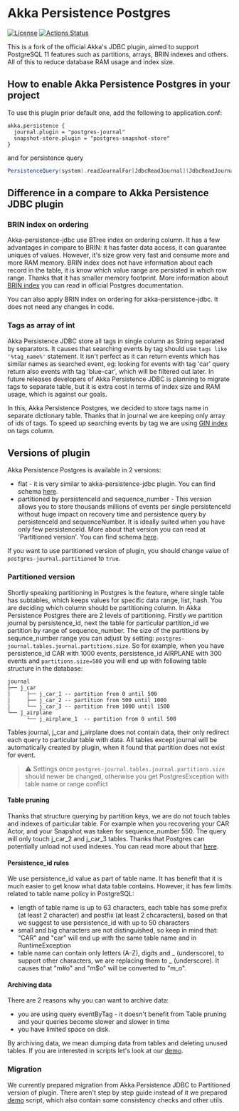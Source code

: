 # Akka Persistence Postgres

[![License](https://img.shields.io/:license-Apache%202-red.svg)](https://www.apache.org/licenses/LICENSE-2.0.txt)
[![Actions Status](https://github.com/SwissBorg/akka-persistence-postgres/workflows/Scala%20CI/badge.svg)](https://github.com/SwissBorg/akka-persistence-postgres/actions)

This is a fork of the official Akka's JDBC plugin, aimed to support PostgreSQL 11 features such as partitions, arrays, BRIN indexes and others.
All of this to reduce database RAM usage and index size.  

## How to enable Akka Persistence Postgres in your project

To use this plugin prior default one, add the following to application.conf:
```hocon
akka.persistence {
  journal.plugin = "postgres-journal"
  snapshot-store.plugin = "postgres-snapshot-store"
}
```
and for persistence query
```scala
PersistenceQuery(system).readJournalFor[JdbcReadJournal](JdbcReadJournal.Identifier)
```

## Difference in a compare to Akka Persistence JDBC plugin

### BRIN index on ordering
Akka-persistence-jdbc use BTree index on ordering column. It has a few advantages in compare to BRIN: 
it has faster data access, it can guarantee uniques of values. However, it's size grow very fast and consume more and more RAM memory.
BRIN index does not have information about each record in the table, it is know which value range are persisted in which row range.
Thanks that it has smaller memory footprint. 
More information about [BRIN index](https://www.postgresql.org/docs/11/brin-intro.html) you can read in official Postgres documentation.   

You can also apply BRIN index on ordering for akka-persistence-jdbc. It does not need any changes in code.

### Tags as array of int
Akka Persistence JDBC store all tags in single column as String separated by separators. It causes that searching events by tag should use `tags like '%tag_name%'` statement. 
It isn't perfect as it can return events which has similar names as searched event, eg: looking for events with tag 'car' query return also events with tag 'blue-car', 
which will be filtered out later. In future releases developers of Akka Persistence JDBC is planning to migrate tags to separate table, 
but it is extra cost in terms of index size and RAM usage, which is against our goals.

In this, Akka Persistence Postgres, we decided to store tags name in separate dictionary table. 
Thanks that in journal we are keeping only array of ids of tags. To speed up searching events by tag we are using 
[GIN index](https://www.postgresql.org/docs/11/gin.html) on tags column.

## Versions of plugin

Akka Persistence Postgres is available in 2 versions:
* flat - it is very similar to akka-persistence-jdbc plugin. You can find schema [here](core/src/test/resources/schema/postgres/plain-schema.sql).
* partitioned by persistenceId and sequence_number - This version allows you to store thousands millions of events 
per single persistenceId without huge impact on recovery time and persistence query by persistenceId and sequenceNumber.
It is ideally suited when you have only few persistenceId. More about that version you can read at 'Partitioned version'.
You can find schema [here](core/src/test/resources/schema/postgres/partitioned-schema.sql).   

If you want to use partitioned version of plugin, you should change value of `postgres-journal.partitioned` to `true`.

### Partitioned version
Shortly speaking partitioning in Postgres is the feature, where single table has subtables, which keeps values for specific data range, list, hash.
You are deciding which column should be partitioning column. In Akka Persistence Postgres there are 2 levels of partitioning.
Firstly we partition journal by persistence_id, next the table for particular partition_id we partition by range of sequence_number.
The size of the partitions by sequnce_number range you can adjust by setting: `postgres-journal.tables.journal.partitions.size`.
So for example, when you have persistence_id CAR with 1000 events, persistence_id AIRPLANE with 300 events and `partitions.size=500` 
you will end up with following table structure in the database:
```
journal
├── j_car 
|     ├── j_car_1 -- partition from 0 until 500
|     ├── j_car_2 -- partition from 500 until 1000
|     └── j_car_3 -- partition from 1000 until 1500
└── j_airplane
      └── j_airplane_1  -- partition from 0 until 500
```
Tables journal, j_car and j_airplane does not contain data, their only redirect each query to particular table with data. 
All tables except journal will be automatically created by plugin, when it found that partition does not exist for event.

> :warning: Settings once  `postgres-journal.tables.journal.partitions.size` should newer be changed, 
> otherwise you get PostgresException with table name or range conflict

#### Table pruning
Thanks that structure querying by partition keys, we are do not touch tables and indexes of particular table. 
For example when you recovering your CAR Actor, and your Snapshot was taken for sequence_number 550. The query will only 
touch j_car_2 and j_car_3 tables. Thanks that Postgres can potentially unload not used indexes. You can read more about that 
[here](https://www.2ndquadrant.com/en/blog/partition-elimination-postgresql-11/).

#### Persistence_id rules
We use persistence_id value as part of table name. It has benefit that it is much easier to get know what data table contains.
However, it has few limits related to table name policy in PostgreSQL:
* length of table name is up to 63 characters, each table has some prefix (at least 2 character) and postfix (at least 2 chcaracters), based on that we suggest to use persistence_id with up to 50 characters
* small and big characters are not distinguished, so keep in mind that: "CAR" and "car" will end up with the same table name and in RuntimeException
* table name can contain only letters (A-Z), digits and _ (underscore), to support other characters, we are replacing them to _ (underscore). It causes that "m#o" and "m$o" will be converted to "m_o".

#### Archiving data
There are 2 reasons why you can want to archive data:
* you are using query eventByTag - it doesn't benefit from Table pruning and your queries become slower and slower in time 
* you have limited space on disk.

By archiving data, we mean dumping data from tables and deleting unused tables. If you are interested in scripts let's look at 
our [demo](scripts/partitioned/archivisation/demo.sh).    

### Migration
We currently prepared migration from Akka Persistence JDBC to Partitioned version of plugin. 
There aren't step by step guide instead of it we prepared [demo](scripts/partitioned/migration/demo.sh) script, 
which also contain some consistency checks and other utils.
 
